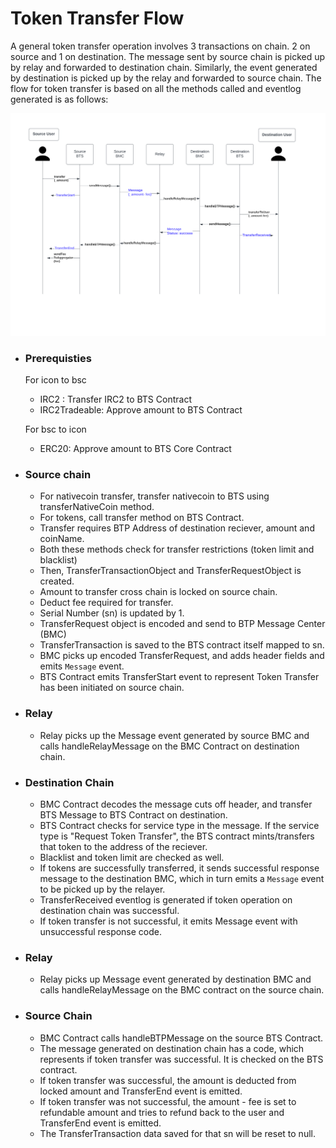 # Token Transfer Flow 

A general token transfer operation involves 3 transactions on chain. 2 on source and 1 on destination. The message sent by source chain is picked up by relay and forwarded to destination chain. Similarly, the event generated by destination is picked up by the relay and forwarded to source chain. The flow for token transfer is based on all the methods called and eventlog generated is as follows: 


![token_transfer](./img/token_transfer_flow.svg)


* ###  Prerequisties
    
    For icon to bsc
    - IRC2 : Transfer IRC2 to BTS Contract
    - IRC2Tradeable: Approve amount to BTS Contract
    
    For bsc to icon
    - ERC20: Approve amount to BTS Core Contract

* ### Source chain
    - For nativecoin transfer, transfer nativecoin to BTS using transferNativeCoin method.
    - For tokens, call transfer method on BTS Contract.
    - Transfer requires BTP Address of destination reciever, amount and coinName.
    - Both these methods check for transfer restrictions (token limit and blacklist)
    - Then, TransferTransactionObject and TransferRequestObject is created.
    - Amount to transfer cross chain is locked on source chain.
    - Deduct fee required for transfer.
    - Serial Number (sn) is updated by 1.
    - TransferRequest object is encoded and send to BTP Message Center (BMC)
    - TransferTransaction is saved to the BTS contract itself mapped to sn.
    - BMC picks up encoded TransferRequest, and adds header fields and emits `Message` event.
    - BTS Contract emits TransferStart event to represent Token Transfer has been initiated on source chain.

* ### Relay
    - Relay picks up the Message event generated by source BMC and calls handleRelayMessage on the BMC Contract on destination chain.

* ### Destination Chain
    - BMC Contract decodes the message cuts off header, and transfer BTS Message to BTS Contract on destination.
    - BTS Contract checks for service type in the message. If the service type is "Request Token Transfer", the BTS contract mints/transfers that token to the address of the reciever.
    - Blacklist and token limit are checked as well.
    - If tokens are successfully transferred, it sends successful response message to the destination BMC, which in turn emits a `Message` event to be picked up by the relayer.
    - TransferReceived eventlog is generated if token operation on destination chain was successful.
    - If token transfer is not successful, it emits Message event with unsuccessful response code.

* ### Relay
    - Relay picks up Message event generated by destination BMC and calls handleRelayMessage on the BMC contract on the source chain.

* ### Source Chain
    - BMC Contract calls handleBTPMessage on the source BTS Contract.
    - The message generated on destination chain has a code, which represents if token transfer was successful. It is checked on the BTS contract.
    - If token transfer was successful, the amount is deducted from locked amount and TransferEnd event is emitted.
    - If token transfer was not successful, the amount - fee is set to refundable amount and tries to refund back to the user and TransferEnd event is emitted.
    - The TransferTransaction data saved for that sn will be reset to null.

